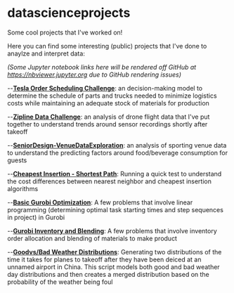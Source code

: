 # datascienceprojects
Some cool projects that I've worked on!

Here you can find some interesting (public) projects that I've done to anaylze and interpret data:

_(Some Jupyter notebook links here will be rendered off GitHub at https://nbviewer.jupyter.org due to GitHub rendering issues)_

--[**Tesla Order Scheduling Challenge**](https://nbviewer.jupyter.org/github/connerreinhardt/datascienceprojects/blob/master/Tesla%20Order%20Scheduling%20Challenge.ipynb): an decision-making model to determine the schedule of parts and trucks needed to minimize logistics costs while maintaining an adequate stock of materials for production

--[**Zipline Data Challenge**](https://nbviewer.jupyter.org/github/connerreinhardt/datascienceprojects/blob/master/Zipline%20Data%20Challenge.ipynb): an analysis of drone flight data that I've put together to understand trends around sensor recordings shortly after takeoff

--[**SeniorDesign-VenueDataExploration**](https://github.com/connerreinhardt/datascienceprojects/blob/master/%20SeniorDesign-VenueDataExploration.ipynb): an analysis of sporting venue data to understand the predicting factors around food/beverage consumption for guests

--[**Cheapest Insertion - Shortest Path**](https://nbviewer.jupyter.org/github/connerreinhardt/datascienceprojects/blob/master/CheapestInsertion-ShortestPath.ipynb): Running a quick test to understand the cost differences between nearest neighbor and cheapest insertion algorithms

--[**Basic Gurobi Optimization**](https://github.com/connerreinhardt/datascienceprojects/blob/master/GurobiOptimizationProblemSet.pdf): A few problems that involve linear programming (determining optimal task starting times and step sequences in project) in Gurobi

--[**Gurobi Inventory and Blending**](https://nbviewer.jupyter.org/github/connerreinhardt/datascienceprojects/blob/master/Gurobi_InventoryandBlending.ipynb): A few problems that involve inventory order allocation and blending of materials to make product

--[**Goodvs/Bad Weather Distributions**](https://nbviewer.jupyter.org/github/connerreinhardt/datascienceprojects/blob/master/GoodvsBadWeatherDistributions.ipynb): Generating two distributions of the time it takes for planes to takeoff after they have been deiced at an unnamed airport in China. This script models both good and bad weather day distributions and then creates a merged distribution based on the probability of the weather being foul
